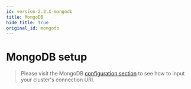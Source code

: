 ```yaml
---
id: version-2.2.X-mongodb
title: MongoDB
hide_title: true
original_id: mongodb
---
```


# MongoDB setup

> Please visit the MongoDB [configuration section](../../configuration/database/mongodb) to see how to input your cluster's connection URI.